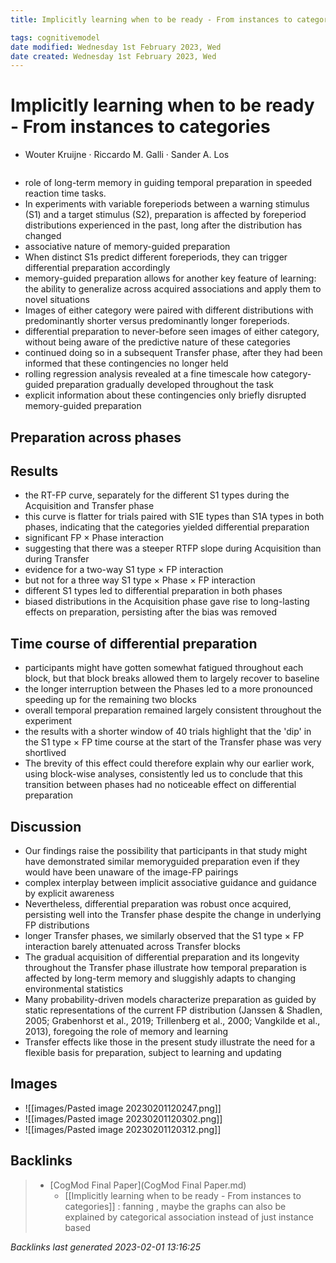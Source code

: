 ```yaml
---
title: Implicitly learning when to be ready - From instances to categories

tags: cognitivemodel 
date modified: Wednesday 1st February 2023, Wed
date created: Wednesday 1st February 2023, Wed
---
```


# Implicitly learning when to be ready - From instances to categories
- Wouter Kruijne · Riccardo M. Galli · Sander A. Los
```toc
```

- role of long-term memory in guiding temporal preparation in speeded reaction time tasks.
- In experiments with variable foreperiods between a warning stimulus (S1) and a target stimulus (S2), preparation is affected by foreperiod distributions experienced in the past, long after the distribution has changed
- associative nature of memory-guided preparation
- When distinct S1s predict different foreperiods, they can trigger differential preparation accordingly
- memory-guided preparation allows for another key feature of learning: the ability to generalize across acquired associations and apply them to novel situations
- Images of either category were paired with different distributions with predominantly shorter versus predominantly longer foreperiods.
- differential preparation to never-before seen images of either category, without being aware of the predictive nature of these categories
- continued doing so in a subsequent Transfer phase, after they had been informed that these contingencies no longer held
- rolling regression analysis revealed at a fine timescale how category-guided preparation gradually developed throughout the task
- explicit information about these contingencies only briefly disrupted memory-guided preparation
## Preparation across phases
## Results
- the RT-FP curve, separately for the different S1 types during the Acquisition and Transfer phase
- this curve is flatter for trials paired with S1E types than S1A types in both phases, indicating that the categories yielded differential preparation
- significant FP × Phase interaction
- suggesting that there was a steeper RTFP slope during Acquisition than during Transfer
- evidence for a two-way S1 type × FP interaction
- but not for a three way S1 type × Phase × FP interaction
- different S1 types led to differential preparation in both phases
- biased distributions in the Acquisition phase gave rise to long-lasting effects on preparation, persisting after the bias was removed
## Time course of differential preparation
- participants might have gotten somewhat fatigued throughout each block, but that block breaks allowed them to largely recover to baseline
- the longer interruption between the Phases led to a more pronounced speeding up for the remaining two blocks
- overall temporal preparation remained largely consistent throughout the experiment
- the results with a shorter window of 40 trials highlight that the 'dip' in the S1 type × FP time course at the start of the Transfer phase was very shortlived
- The brevity of this effect could therefore explain why our earlier work, using block-wise analyses, consistently led us to conclude that this transition between phases had no noticeable effect on differential preparation
## Discussion
- Our findings raise the possibility that participants in that study might have demonstrated similar memoryguided preparation even if they would have been unaware of the image-FP pairings
- complex interplay between implicit associative guidance and guidance by explicit awareness
- Nevertheless, differential preparation was robust once acquired, persisting well into the Transfer phase despite the change in underlying FP distributions
- longer Transfer phases, we similarly observed that the S1 type × FP interaction barely attenuated across Transfer blocks
- The gradual acquisition of differential preparation and its longevity throughout the Transfer phase illustrate how temporal preparation is affected by long-term memory and sluggishly adapts to changing environmental statistics
- Many probability-driven models characterize preparation as guided by static representations of the current FP distribution (Janssen & Shadlen, 2005; Grabenhorst et al., 2019; Trillenberg et al., 2000; Vangkilde et al., 2013), foregoing the role of memory and learning
- Transfer effects like those in the present study illustrate the need for a flexible basis for preparation, subject to learning and updating

## Images
- ![[images/Pasted image 20230201120247.png]]
- ![[images/Pasted image 20230201120302.png]]
- ![[images/Pasted image 20230201120312.png]]

## Backlinks

> - [CogMod Final Paper](CogMod Final Paper.md)
>   - [[Implicitly learning when to be ready - From instances to categories]] : fanning , maybe the graphs can also be explained by categorical association instead of just instance based

_Backlinks last generated 2023-02-01 13:16:25_

